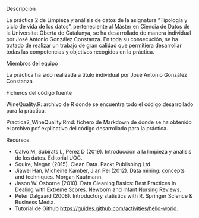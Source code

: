Descripción

La práctica 2 de Limpieza y análisis de datos de la asignatura “Tipología y ciclo de vida de los datos”, perteneciente al Máster en Ciencia de Datos de la Universitat Oberta de Catalunya, se ha desarrollado de manera individual por José Antonio González Constanza. En toda su consecución, se ha tratado de realizar un trabajo de gran calidad que permitiera desarrollar todas las competencias y objetivos recogidos en la práctica.

Miembros del equipo

La práctica ha sido realizada a título individual por José Antonio González Constanza

Ficheros del código fuente

WineQuality.R: archivo de R donde se encuentra todo el código desarrollado para la práctica.

Practica2_WineQuality.Rmd: fichero de Markdown de donde se ha obtenido el archivo pdf explicativo del código desarrollado para la práctica.


Recursos
 
- Calvo M, Subirats L, Pérez D (2019). Introducción a la limpieza y análisis de los datos. Editorial UOC.
- Squire, Megan (2015). Clean Data. Packt Publishing Ltd.
- Jiawei Han, Micheine Kamber, Jian Pei (2012). Data mining: concepts and techniques. Morgan Kaufmann.
- Jason W. Osborne (2010). Data Cleaning Basics: Best Practices in Dealing with Extreme Scores. Newborn and Infant Nursing Reviews.
- Peter Dalgaard (2008). Introductory statistics with R. Springer Science & Business Media.
- Tutorial de Github https://guides.github.com/activities/hello-world.

